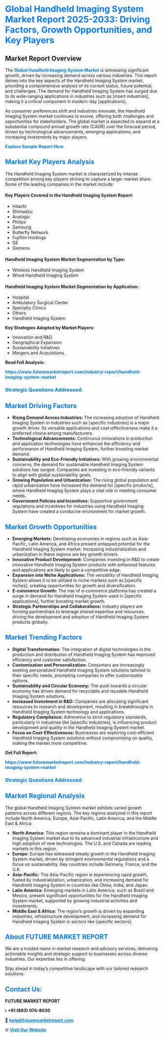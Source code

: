 <h1 style="color: #007BFF;">Global Handheld Imaging System Market Report 2025-2033: Driving Factors, Growth Opportunities, and Key Players</h1>

<section id="overview">
<h2>Market Report Overview</h2>
<p>The <a href="https://www.futuremarketreport.com/industry-report/handheld-imaging-system-market" style="color: #007BFF; text-decoration: none;"><strong>Global Handheld Imaging System Market</strong></a> is witnessing significant growth, driven by increasing demand across various industries. This report delves into the key aspects of the Handheld Imaging System market, providing a comprehensive analysis of its current status, future potential, and challenges. The demand for Handheld Imaging System has surged due to its wide-ranging applications in industries such as [insert industries], making it a critical component in modern-day [applications].</p>
<p>As consumer preferences shift and industries innovate, the Handheld Imaging System market continues to evolve, offering both challenges and opportunities for stakeholders. The global market is expected to expand at a substantial compound annual growth rate (CAGR) over the forecast period, driven by technological advancements, emerging applications, and increasing investments by major players.</p>
</section>

<section id="overview">
<p><a href="https://www.futuremarketreport.com/request-sample/reportId=111396" style="color: #007BFF; text-decoration: none;"><strong>Explore Sample Report Here</strong></a></p>
</section>

<section id="key-players">
<h2 style="color: #007BFF;">Market Key Players Analysis</h2>
<p>The Handheld Imaging System market is characterized by intense competition among key players striving to capture a larger market share. Some of the leading companies in the market include:</p>
<h4>Key Players Covered in the Handheld Imaging System Report:</h4>
<ul><li>Hitachi</li><li>Shimadzu</li><li>Analogic</li><li>Philips</li><li>Samsung</li><li>Butterfly Network</li><li>Fujifilm Holdings</li><li>GE</li><li>Siemens</li></ul>
<h4>Handheld Imaging System Market Segmentation by Type:</h4>
<ul><li>Wireless Handheld Imaging System</li><li>Wired Handheld Imaging System</li></ul>

<h4>Handheld Imaging System Market Segmentation by Application:</h4>
<ul><li>Hospital</li><li>Ambulatory Surgical Center</li><li>Specialty Clinics</li><li>Others</li><li>Handheld Imaging System</li></ul>
<p><strong>Key Strategies Adopted by Market Players:</strong></p>
<ul>
<li>Innovation and R&D</li>
<li>Geographical Expansion</li>
<li>Sustainability Initiatives</li>
<li>Mergers and Acquisitions</li>
</ul>
</section>

<section>
<p><strong>Read Full Analysis: </strong></p><a href="https://www.futuremarketreport.com/industry-report/handheld-imaging-system-market" style="color: #007BFF; text-decoration: none;"><strong>https://www.futuremarketreport.com/industry-report/handheld-imaging-system-market</strong></a>
<h3 style="color: #007BFF;">Strategic Questions Addressed:</h3>
</section>

<section id="driving-factors">
<h2 style="color: #007BFF;">Market Driving Factors</h2>
<ul>
<li><strong>Rising Demand Across Industries:</strong> The increasing adoption of Handheld Imaging System in industries such as [specific industries] is a major growth driver. Its versatile applications and cost-effectiveness make it a preferred choice among manufacturers.</li>
<li><strong>Technological Advancements:</strong> Continuous innovations in production and application technologies have enhanced the efficiency and performance of Handheld Imaging System, further boosting market demand.</li>
<li><strong>Sustainability and Eco-Friendly Initiatives:</strong> With growing environmental concerns, the demand for sustainable Handheld Imaging System solutions has surged. Companies are investing in eco-friendly variants to align with global sustainability goals.</li>
<li><strong>Growing Population and Urbanization:</strong> The rising global population and rapid urbanization have increased the demand for [specific products], where Handheld Imaging System plays a vital role in meeting consumer needs.</li>
<li><strong>Government Policies and Incentives:</strong> Supportive government regulations and incentives for industries using Handheld Imaging System have created a conducive environment for market growth.</li>
</ul>
</section>

<section id="growth-opportunities">
<h2 style="color: #007BFF;">Market Growth Opportunities</h2>
<ul>
<li><strong>Emerging Markets:</strong> Developing economies in regions such as Asia-Pacific, Latin America, and Africa present untapped potential for the Handheld Imaging System market. Increasing industrialization and urbanization in these regions are key growth drivers.</li>
<li><strong>Innovative Product Development:</strong> Companies investing in R&D to create innovative Handheld Imaging System products with enhanced features and applications are likely to gain a competitive edge.</li>
<li><strong>Expansion into Niche Applications:</strong> The versatility of Handheld Imaging System allows it to be utilized in niche markets such as [specific niches], creating opportunities for growth and diversification.</li>
<li><strong>E-commerce Growth:</strong> The rise of e-commerce platforms has created a surge in demand for Handheld Imaging System used in [specific applications], further boosting market growth.</li>
<li><strong>Strategic Partnerships and Collaborations:</strong> Industry players are forming partnerships to leverage shared expertise and resources, driving the development and adoption of Handheld Imaging System products globally.</li>
</ul>
</section>

<section id="trending-factors">
<h2 style="color: #007BFF;">Market Trending Factors</h2>
<ul>
<li><strong>Digital Transformation:</strong> The integration of digital technologies in the production and distribution of Handheld Imaging System has improved efficiency and customer satisfaction.</li>
<li><strong>Customization and Personalization:</strong> Consumers are increasingly seeking personalized Handheld Imaging System solutions tailored to their specific needs, prompting companies to offer customizable options.</li>
<li><strong>Sustainability and Circular Economy:</strong> The push towards a circular economy has driven demand for recyclable and reusable Handheld Imaging System solutions.</li>
<li><strong>Increased Investment in R&D:</strong> Companies are allocating significant resources to research and development, resulting in breakthroughs in Handheld Imaging System technology and applications.</li>
<li><strong>Regulatory Compliance:</strong> Adherence to strict regulatory standards, particularly in industries like [specific industries], is influencing product development and quality in the Handheld Imaging System market.</li>
<li><strong>Focus on Cost-Effectiveness:</strong> Businesses are exploring cost-efficient Handheld Imaging System solutions without compromising on quality, making the market more competitive.</li>
</ul>
</section>

<section>
<p><strong>Get Full Report: </strong></p><a href="https://www.futuremarketreport.com/industry-report/handheld-imaging-system-market" style="color: #007BFF; text-decoration: none;"><strong>https://www.futuremarketreport.com/industry-report/handheld-imaging-system-market</strong></a>
<h3 style="color: #007BFF;">Strategic Questions Addressed:</h3>
</section>


<section id="regional-analysis">
<h2 style="color: #007BFF;">Market Regional Analysis</h2>
<p>The global Handheld Imaging System market exhibits varied growth patterns across different regions. The key regions analyzed in this report include North America, Europe, Asia-Pacific, Latin America, and the Middle East & Africa:</p>
<ul>
<li><strong>North America:</strong> This region remains a dominant player in the Handheld Imaging System market due to its advanced industrial infrastructure and high adoption of new technologies. The U.S. and Canada are leading markets in this region.</li>
<li><strong>Europe:</strong> Europe has witnessed steady growth in the Handheld Imaging System market, driven by stringent environmental regulations and a focus on sustainability. Key countries include Germany, France, and the U.K.</li>
<li><strong>Asia-Pacific:</strong> The Asia-Pacific region is experiencing rapid growth, fueled by industrialization, urbanization, and increasing demand for Handheld Imaging System in countries like China, India, and Japan.</li>
<li><strong>Latin America:</strong> Emerging markets in Latin America, such as Brazil and Mexico, present significant opportunities for the Handheld Imaging System market, supported by growing industrial activities and investments.</li>
<li><strong>Middle East & Africa:</strong> The region’s growth is driven by expanding industries, infrastructure development, and increasing demand for Handheld Imaging System in sectors like [specific sectors].</li>
</ul>
</section>

<footer>
<h2 style="color: #007BFF;">About FUTURE MARKET REPORT</h2>
<p>We are a trusted name in market research and advisory services, delivering actionable insights and strategic support to businesses across diverse industries. Our expertise lies in offering:</p>

<p>Stay ahead in today’s competitive landscape with our tailored research solutions.</p>

<h2 style="color: #007BFF;">Contact Us:</h2>
<p><strong>FUTURE MARKET REPORT</strong></p>
<p>📞 <strong>+91 (883) 074-8030</strong></p>
<p>📧 <strong><a href="mailto:help@futuremarketreport.com" style="color: #007BFF;">help@futuremarketreport.com</a></strong></p>
<p>🌐 <strong><a href="https://www.futuremarketreport.com/" style="color: #007BFF;">Visit Our Website</a></strong></p>
</footer>